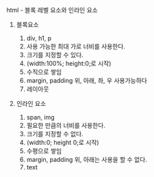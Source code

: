 html - 블록 레벨 요소와 인라인 요소

1. 블록요소
	1. div, h1, p
	2. 사용 가능한 최대 가로 너비를 사용한다.
	3. 크기를 지정할 수 있다.
	4. (width:100%; height:0;로 시작)
	5. 수직으로 쌓임
	6. margin, padding 위, 아래, 좌, 우 사용가능하다
	7. 레이아웃

2. 인라인 요소
	1. span, img
	2. 필요한 만큼의 너비를 사용한다.
	3. 크기를 지정할 수 없다.
	4. (width:0; height 0;로 시작)
	5. 수평으로 쌓임
	6. margin, padding 위, 아래는 사용을 할 수 없다.
	7. text



    <meta name="author" content="test">
    <meta name="description" content="test site">

    <!-- 인터넷 익스플로어에서 어떻게 표현될지에 관한 설명 -->
    <meta http-equiv="X-UA-Compatible" content="IE=edge">

    <!-- 경로를 기준으로 잡음 / title아래에 위치하는게 좋음. / 한번밖에 사용 못함 / 전역에 영향을 끼침 -->
    <base href="./css/">
    <link rel="stylesheet" href="main.css">

